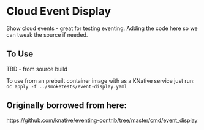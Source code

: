 # Cloud Event Display
Show cloud events - great for testing eventing. Adding the code here so we can tweak the source if needed.

## To Use
TBD - from source build

To use from an prebuilt container image with as a KNative service just run:
`oc apply -f ../smoketests/event-display.yaml`


## Originally borrowed from here:
https://github.com/knative/eventing-contrib/tree/master/cmd/event_display
